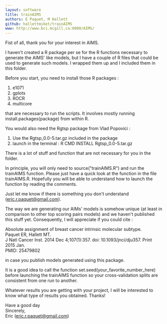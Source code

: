 ```yaml
---
layout: software
title: trainAIMS
authors: E Paquet, M Hallett
github: hallettmiket/trainAIMS
www: http://www.bci.mcgill.ca:8080/AIMS/
---
```


Fist of all, thank you for your interest in AIMS.

I haven't created a R package per se for the R functions necessary to generate the AIMS' like models, but I have a couple of R files that could be used to generate such models. I wrapped them up and I included them in this folder.

Before you start, you need to install those R packages :

1) e1071  
2) gplots  
3) ROCR  
4) multicore  

that are necessary to run the scripts. It involves mostly running install.packages(package) from within R.

You would also need the Rgtsp package from Vlad Popovici :

1) Use the Rgtsp_0.0-5.tar.gz included in the package
2) launch in the terminal : R CMD INSTALL Rgtsp_0.0-5.tar.gz

There is a lot of stuff and function that are not necessary for you in the folder.

In principle, you will only need to source("trainAIMS.R") and run the trainAIMS function. Please just have a quick look at the function in the file trainAIMS.R. Hopefully you will be able to understand how to launch the function by reading the comments.

Just let me know if there is something you don't understand (eric.r.paquet@gmail.com).

The way we are generating our AIMs' models is somehow unique (at least in comparison to other top scoring pairs models) and we haven't published this stuff yet. Consequently, I will appreciate if you could cite :

Absolute assignment of breast cancer intrinsic molecular subtype.  
Paquet ER, Hallett MT.  
J Natl Cancer Inst. 2014 Dec 4;107(1):357. doi: 10.1093/jnci/dju357. Print 2015 Jan.  
PMID: 25479802  

in case you publish models generated using this package.

It is a good idea to call the function set.seed(your_favorite_number_here) before launching the trainAIMS function so your cross-validation splits are consistent from one run to another.

Whatever results you are getting with your project, I will be interested to know what type of results you obtained. Thanks!

Have a good day  
Sincerely,  
Eric (eric.r.paquet@gmail.com)  
